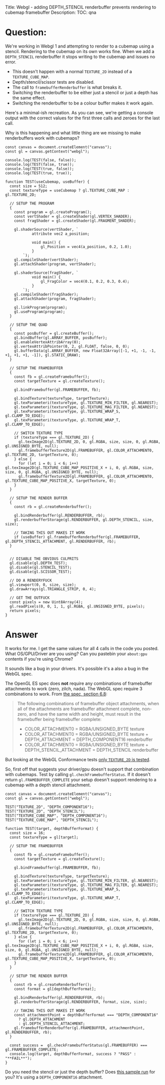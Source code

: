 Title: Webgl - adding DEPTH_STENCIL renderbuffer prevents rendering to cubemap framebuffer
Description:
TOC: qna

# Question:

We're working in Webgl 1 and attempting to render to a cubemap using a stencil. Rendering to the cubemap on its own works fine. When we add a `DEPTH_STENCIL` renderbuffer it stops writing to the cubemap and issues no error.

- This doesn't happen with a normal `TEXTURE_2D` instead of a `TEXTURE_CUBE_MAP`.
- Depth/stencil/scissor tests are disabled.
- The call to `framebufferRenderbuffer` is what breaks it.
- Switching the renderbuffer to be either just a stencil or just a depth has the same effect.
- Switching the renderbuffer to be a colour buffer makes it work again.

Here's a minimal-ish recreation. As you can see, we're getting a console output with the correct values for the first three calls and zeroes for the last call.

Why is this happening and what little thing are we missing to make renderbuffers work with cubemaps?


<!-- begin snippet: js hide: false console: true babel: false -->

<!-- language: lang-js -->

    const canvas = document.createElement("canvas");
    const gl = canvas.getContext("webgl");

    console.log(TEST(false, false));
    console.log(TEST(false, true));
    console.log(TEST(true, false));
    console.log(TEST(true, true));

    function TEST(useCubemap, useBuffer) {
      const size = 512;
      const textureType = useCubemap ? gl.TEXTURE_CUBE_MAP : gl.TEXTURE_2D;

      // SETUP THE PROGRAM
      {
        const program = gl.createProgram();
        const vertShader = gl.createShader(gl.VERTEX_SHADER);
        const fragShader = gl.createShader(gl.FRAGMENT_SHADER);

        gl.shaderSource(vertShader, `
                attribute vec2 a_position;
                
                void main() {           
                    gl_Position = vec4(a_position, 0.2, 1.0);
                }
            `);
        gl.compileShader(vertShader);
        gl.attachShader(program, vertShader);

        gl.shaderSource(fragShader, `
                void main() {
                    gl_FragColor = vec4(0.1, 0.2, 0.3, 0.4);
                }
            `);
        gl.compileShader(fragShader);
        gl.attachShader(program, fragShader);

        gl.linkProgram(program);
        gl.useProgram(program);
      }

      // SETUP THE QUAD
      {
        const posBuffer = gl.createBuffer();
        gl.bindBuffer(gl.ARRAY_BUFFER, posBuffer);
        gl.enableVertexAttribArray(0);
        gl.vertexAttribPointer(0, 2, gl.FLOAT, false, 0, 0);
        gl.bufferData(gl.ARRAY_BUFFER, new Float32Array([-1, +1, -1, -1, +1, +1, +1, -1]), gl.STATIC_DRAW);
      }

      // SETUP THE FRAMEBUFFER
      {
        const fb = gl.createFramebuffer();
        const targetTexture = gl.createTexture();

        gl.bindFramebuffer(gl.FRAMEBUFFER, fb);

        gl.bindTexture(textureType, targetTexture);
        gl.texParameteri(textureType, gl.TEXTURE_MIN_FILTER, gl.NEAREST);
        gl.texParameteri(textureType, gl.TEXTURE_MAG_FILTER, gl.NEAREST);
        gl.texParameteri(textureType, gl.TEXTURE_WRAP_S, gl.CLAMP_TO_EDGE);
        gl.texParameteri(textureType, gl.TEXTURE_WRAP_T, gl.CLAMP_TO_EDGE);

        // SWITCH TEXTURE TYPE
        if (textureType === gl.TEXTURE_2D) {
          gl.texImage2D(gl.TEXTURE_2D, 0, gl.RGBA, size, size, 0, gl.RGBA, gl.UNSIGNED_BYTE, null);
          gl.framebufferTexture2D(gl.FRAMEBUFFER, gl.COLOR_ATTACHMENT0, gl.TEXTURE_2D, targetTexture, 0);
        } else {
          for (let i = 0; i < 6; i++) gl.texImage2D(gl.TEXTURE_CUBE_MAP_POSITIVE_X + i, 0, gl.RGBA, size, size, 0, gl.RGBA, gl.UNSIGNED_BYTE, null);
          gl.framebufferTexture2D(gl.FRAMEBUFFER, gl.COLOR_ATTACHMENT0, gl.TEXTURE_CUBE_MAP_POSITIVE_X, targetTexture, 0);
        }
      }

      // SETUP THE RENDER BUFFER
      {
        const rb = gl.createRenderbuffer();

        gl.bindRenderbuffer(gl.RENDERBUFFER, rb);
        gl.renderbufferStorage(gl.RENDERBUFFER, gl.DEPTH_STENCIL, size, size);

        // TAKING THIS OUT MAKES IT WORK
        if (useBuffer) gl.framebufferRenderbuffer(gl.FRAMEBUFFER, gl.DEPTH_STENCIL_ATTACHMENT, gl.RENDERBUFFER, rb);
      }


      // DISABLE THE OBVIOUS CULPRITS
      gl.disable(gl.DEPTH_TEST);
      gl.disable(gl.STENCIL_TEST);
      gl.disable(gl.SCISSOR_TEST);

      // DO A RENDERYFUCK
      gl.viewport(0, 0, size, size);
      gl.drawArrays(gl.TRIANGLE_STRIP, 0, 4);

      // GET THE OUTFUCK
      const pixels = new Uint8Array(4);
      gl.readPixels(0, 0, 1, 1, gl.RGBA, gl.UNSIGNED_BYTE, pixels);
      return pixels;
    }

<!-- end snippet -->



# Answer

It works for me. I get the same values for all 4 calls in the code you posted. What OS/GPU/Driver are you using? Can you pastebin your `about:gpu` contents if you're using Chrome?

It sounds like a bug in your drivers. It's possible it's a also a bug in the WebGL spec. 

The OpenGL ES spec does **not** require any combinations of framebuffer attachments to work (zero, zilch, nada). The WebGL spec require 3 combinations to work. From [the spec, section 6.8](https://www.khronos.org/registry/webgl/specs/latest/1.0/#6.8):

> The following combinations of framebuffer object attachments, when all of the attachments are framebuffer attachment complete, non-zero, and have the same width and height, must result in the framebuffer being framebuffer complete:
> 
> * COLOR_ATTACHMENT0 = RGBA/UNSIGNED_BYTE texture
> * COLOR_ATTACHMENT0 = RGBA/UNSIGNED_BYTE texture + DEPTH_ATTACHMENT = DEPTH_COMPONENT16 renderbuffer
> * COLOR_ATTACHMENT0 = RGBA/UNSIGNED_BYTE texture + DEPTH_STENCIL_ATTACHMENT = DEPTH_STENCIL renderbuffer

But looking at the WebGL Conformance tests [only `TEXTURE_2D` is tested](https://www.khronos.org/registry/webgl/sdk/tests/conformance/renderbuffers/framebuffer-object-attachment.html).

So, first off that suggests your driver/gpu doesn't support that combination with cubemaps. Test by calling `gl.checkFramebufferStatus`. If it doesn't return `gl.FRAMEBUFFER_COMPLETE` your setup doesn't support rendering to a cubemap with a depth stencil attachment.

<!-- begin snippet: js hide: false console: true babel: false -->

<!-- language: lang-js -->

    const canvas = document.createElement("canvas");
    const gl = canvas.getContext("webgl");

    TEST("TEXTURE_2D", "DEPTH_COMPONENT16");
    TEST("TEXTURE_2D", "DEPTH_STENCIL");
    TEST("TEXTURE_CUBE_MAP", "DEPTH_COMPONENT16");
    TEST("TEXTURE_CUBE_MAP", "DEPTH_STENCIL");

    function TEST(target, depthBufferFormat) {
      const size = 16;
      const textureType = gl[target];

      // SETUP THE FRAMEBUFFER
      {
        const fb = gl.createFramebuffer();
        const targetTexture = gl.createTexture();

        gl.bindFramebuffer(gl.FRAMEBUFFER, fb);

        gl.bindTexture(textureType, targetTexture);
        gl.texParameteri(textureType, gl.TEXTURE_MIN_FILTER, gl.NEAREST);
        gl.texParameteri(textureType, gl.TEXTURE_MAG_FILTER, gl.NEAREST);
        gl.texParameteri(textureType, gl.TEXTURE_WRAP_S, gl.CLAMP_TO_EDGE);
        gl.texParameteri(textureType, gl.TEXTURE_WRAP_T, gl.CLAMP_TO_EDGE);

        // SWITCH TEXTURE TYPE
        if (textureType === gl.TEXTURE_2D) {
          gl.texImage2D(gl.TEXTURE_2D, 0, gl.RGBA, size, size, 0, gl.RGBA, gl.UNSIGNED_BYTE, null);
          gl.framebufferTexture2D(gl.FRAMEBUFFER, gl.COLOR_ATTACHMENT0, gl.TEXTURE_2D, targetTexture, 0);
        } else {
          for (let i = 0; i < 6; i++) gl.texImage2D(gl.TEXTURE_CUBE_MAP_POSITIVE_X + i, 0, gl.RGBA, size, size, 0, gl.RGBA, gl.UNSIGNED_BYTE, null);
          gl.framebufferTexture2D(gl.FRAMEBUFFER, gl.COLOR_ATTACHMENT0, gl.TEXTURE_CUBE_MAP_POSITIVE_X, targetTexture, 0);
        }
      }

      // SETUP THE RENDER BUFFER
      {
        const rb = gl.createRenderbuffer();
        const format = gl[depthBufferFormat];

        gl.bindRenderbuffer(gl.RENDERBUFFER, rb);
        gl.renderbufferStorage(gl.RENDERBUFFER, format, size, size);

        // TAKING THIS OUT MAKES IT WORK
        const attachmentPoint = depthBufferFormat === "DEPTH_COMPONENT16"
          ? gl.DEPTH_ATTACHMENT
          : gl.DEPTH_STENCIL_ATTACHMENT;
        gl.framebufferRenderbuffer(gl.FRAMEBUFFER, attachmentPoint, gl.RENDERBUFFER, rb);
      }

      const success =  gl.checkFramebufferStatus(gl.FRAMEBUFFER) === gl.FRAMEBUFFER_COMPLETE;
      console.log(target, depthBufferFormat, success ? "PASS" : "**FAIL**");
    }

<!-- end snippet -->

Do you need the stencil or just the depth buffer? Does [this sample run](http://webglsamples.org/dynamic-cubemap/dynamic-cubemap.html) for you? It's using a `DEPTH_COMPONENT16` attachment.




